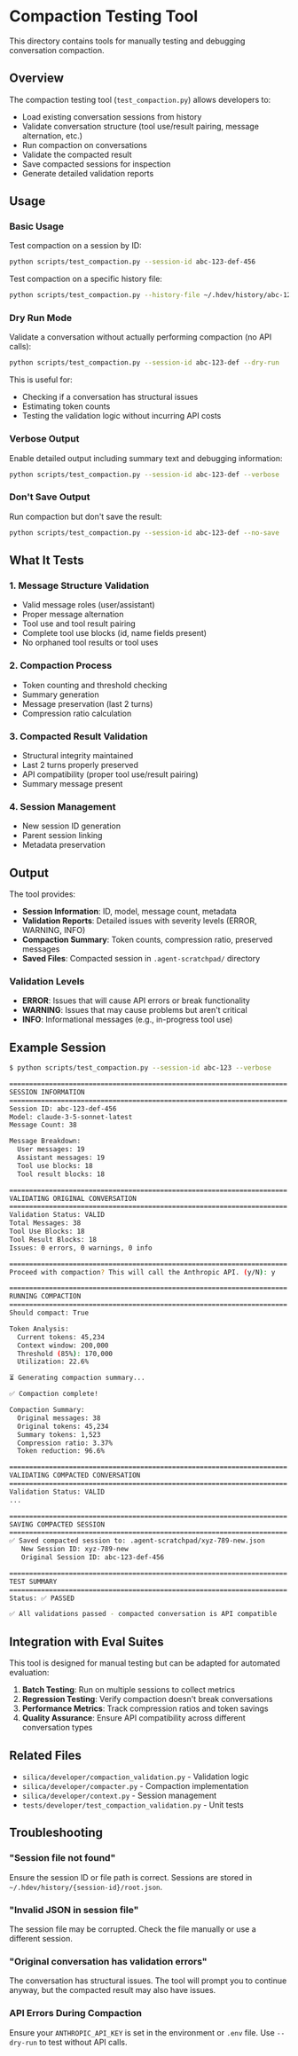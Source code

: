 # Compaction Testing Tool

This directory contains tools for manually testing and debugging conversation compaction.

## Overview

The compaction testing tool (`test_compaction.py`) allows developers to:
- Load existing conversation sessions from history
- Validate conversation structure (tool use/result pairing, message alternation, etc.)
- Run compaction on conversations
- Validate the compacted result
- Save compacted sessions for inspection
- Generate detailed validation reports

## Usage

### Basic Usage

Test compaction on a session by ID:
```bash
python scripts/test_compaction.py --session-id abc-123-def-456
```

Test compaction on a specific history file:
```bash
python scripts/test_compaction.py --history-file ~/.hdev/history/abc-123/root.json
```

### Dry Run Mode

Validate a conversation without actually performing compaction (no API calls):
```bash
python scripts/test_compaction.py --session-id abc-123-def --dry-run
```

This is useful for:
- Checking if a conversation has structural issues
- Estimating token counts
- Testing the validation logic without incurring API costs

### Verbose Output

Enable detailed output including summary text and debugging information:
```bash
python scripts/test_compaction.py --session-id abc-123-def --verbose
```

### Don't Save Output

Run compaction but don't save the result:
```bash
python scripts/test_compaction.py --session-id abc-123-def --no-save
```

## What It Tests

### 1. Message Structure Validation
- Valid message roles (user/assistant)
- Proper message alternation
- Tool use and tool result pairing
- Complete tool use blocks (id, name fields present)
- No orphaned tool results or tool uses

### 2. Compaction Process
- Token counting and threshold checking
- Summary generation
- Message preservation (last 2 turns)
- Compression ratio calculation

### 3. Compacted Result Validation
- Structural integrity maintained
- Last 2 turns properly preserved
- API compatibility (proper tool use/result pairing)
- Summary message present

### 4. Session Management
- New session ID generation
- Parent session linking
- Metadata preservation

## Output

The tool provides:
- **Session Information**: ID, model, message count, metadata
- **Validation Reports**: Detailed issues with severity levels (ERROR, WARNING, INFO)
- **Compaction Summary**: Token counts, compression ratio, preserved messages
- **Saved Files**: Compacted session in `.agent-scratchpad/` directory

### Validation Levels

- **ERROR**: Issues that will cause API errors or break functionality
- **WARNING**: Issues that may cause problems but aren't critical
- **INFO**: Informational messages (e.g., in-progress tool use)

## Example Session

```bash
$ python scripts/test_compaction.py --session-id abc-123 --verbose

======================================================================
SESSION INFORMATION
======================================================================
Session ID: abc-123-def-456
Model: claude-3-5-sonnet-latest
Message Count: 38

Message Breakdown:
  User messages: 19
  Assistant messages: 19
  Tool use blocks: 18
  Tool result blocks: 18

======================================================================
VALIDATING ORIGINAL CONVERSATION
======================================================================
Validation Status: VALID
Total Messages: 38
Tool Use Blocks: 18
Tool Result Blocks: 18
Issues: 0 errors, 0 warnings, 0 info

======================================================================
Proceed with compaction? This will call the Anthropic API. (y/N): y

======================================================================
RUNNING COMPACTION
======================================================================
Should compact: True

Token Analysis:
  Current tokens: 45,234
  Context window: 200,000
  Threshold (85%): 170,000
  Utilization: 22.6%

⏳ Generating compaction summary...

✅ Compaction complete!

Compaction Summary:
  Original messages: 38
  Original tokens: 45,234
  Summary tokens: 1,523
  Compression ratio: 3.37%
  Token reduction: 96.6%

======================================================================
VALIDATING COMPACTED CONVERSATION
======================================================================
Validation Status: VALID
...

======================================================================
SAVING COMPACTED SESSION
======================================================================
✅ Saved compacted session to: .agent-scratchpad/xyz-789-new.json
   New Session ID: xyz-789-new
   Original Session ID: abc-123-def-456

======================================================================
TEST SUMMARY
======================================================================
Status: ✅ PASSED

✅ All validations passed - compacted conversation is API compatible
```

## Integration with Eval Suites

This tool is designed for manual testing but can be adapted for automated evaluation:

1. **Batch Testing**: Run on multiple sessions to collect metrics
2. **Regression Testing**: Verify compaction doesn't break conversations
3. **Performance Metrics**: Track compression ratios and token savings
4. **Quality Assurance**: Ensure API compatibility across different conversation types

## Related Files

- `silica/developer/compaction_validation.py` - Validation logic
- `silica/developer/compacter.py` - Compaction implementation
- `silica/developer/context.py` - Session management
- `tests/developer/test_compaction_validation.py` - Unit tests

## Troubleshooting

### "Session file not found"
Ensure the session ID or file path is correct. Sessions are stored in `~/.hdev/history/{session-id}/root.json`.

### "Invalid JSON in session file"
The session file may be corrupted. Check the file manually or use a different session.

### "Original conversation has validation errors"
The conversation has structural issues. The tool will prompt you to continue anyway, but the compacted result may also have issues.

### API Errors During Compaction
Ensure your `ANTHROPIC_API_KEY` is set in the environment or `.env` file. Use `--dry-run` to test without API calls.
